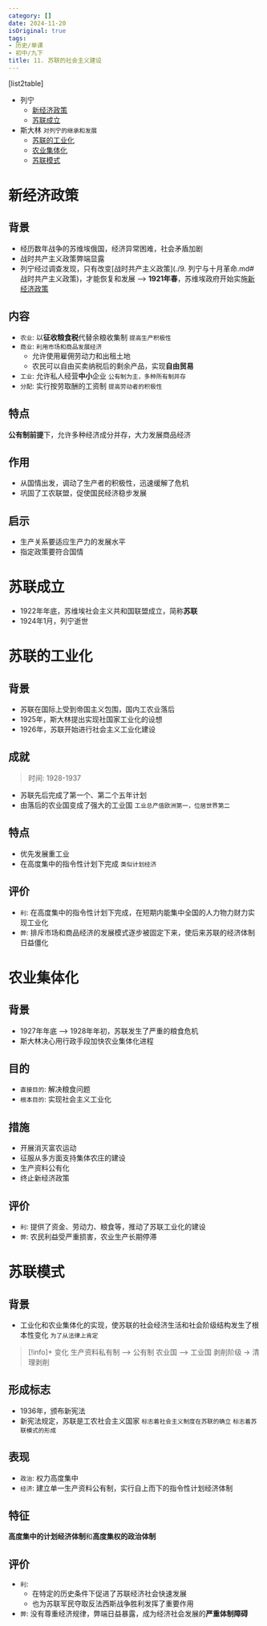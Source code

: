 ```yaml
---
category: []
date: 2024-11-20
isOriginal: true
tags:
- 历史/单课
- 初中/九下
title: 11. 苏联的社会主义建设
---
```


[list2table]
- 列宁
    - [新经济政策](#新经济政策)
    - [苏联成立](#苏联成立)
- 斯大林 `对列宁的继承和发展`
    - [苏联的工业化](#苏联的工业化)
    - [农业集体化](#农业集体化)
    - [苏联模式](#苏联模式)
# 新经济政策
## 背景
- 经历数年战争的苏维埃俄国，经济异常困难，社会矛盾加剧
- 战时共产主义政策弊端显露
- 列宁经过调查发现，只有改变[战时共产主义政策](./9. 列宁与十月革命.md#战时共产主义政策)，才能恢复和发展 --> **1921年春**，苏维埃政府开始实施[新经济政策](#内容)
## 内容
- `农业`: 以**征收粮食税**代替余粮收集制 `提高生产积极性`
- `商业`:  `利用市场和商品发展经济`
    - 允许使用雇佣劳动力和出租土地
    - 农民可以自由买卖纳税后的剩余产品，实现**自由贸易**
- `工业`: 允许私人经营**中小**企业 `公有制为主，多种所有制并存`
- `分配`: 实行按劳取酬的工资制 `提高劳动者的积极性`
## 特点
**公有制前提**下，允许多种经济成分并存，大力发展商品经济
## 作用
- 从国情出发，调动了生产者的积极性，迅速缓解了危机
- 巩固了工农联盟，促使国民经济稳步发展
## 启示
- 生产关系要适应生产力的发展水平
- 指定政策要符合国情
# 苏联成立
- 1922年年底，苏维埃社会主义共和国联盟成立，简称**苏联**
- 1924年1月，列宁逝世
# 苏联的工业化
## 背景
- 苏联在国际上受到帝国主义包围，国内工农业落后
- 1925年，斯大林提出实现社国家工业化的设想
- 1926年，苏联开始进行社会主义工业化建设
## 成就
> 时间: 1928-1937
- 苏联先后完成了第一个、第二个五年计划
- 由落后的农业国变成了强大的工业国 `工业总产值欧洲第一，位居世界第二`
## 特点
- 优先发展重工业
- 在高度集中的指令性计划下完成 `类似计划经济`
## 评价
- `利`: 在高度集中的指令性计划下完成，在短期内能集中全国的人力物力财力实现工业化
- `弊`: 排斥市场和商品经济的发展模式逐步被固定下来，使后来苏联的经济体制日益僵化
# 农业集体化
## 背景
- 1927年年底 --> 1928年年初，苏联发生了严重的粮食危机
- 斯大林决心用行政手段加快农业集体化进程
## 目的
- `直接目的`: 解决粮食问题
- `根本目的`: 实现社会主义工业化
## 措施
- 开展消灭富农运动
- 征服从多方面支持集体农庄的建设
- 生产资料公有化
- 终止新经济政策
## 评价
- `利`: 提供了资金、劳动力、粮食等，推动了苏联工业化的建设
- `弊`: 农民利益受严重损害，农业生产长期停滞
# 苏联模式
## 背景
- 工业化和农业集体化的实现，使苏联的社会经济生活和社会阶级结构发生了根本性变化 `为了从法律上肯定`
> [!info]+ 变化
> 生产资料私有制 --> 公有制
> 农业国 --> 工业国
> 剥削阶级 -> 清理剥削
## 形成标志
- 1936年，颁布新宪法
- 新宪法规定，苏联是工农社会主义国家 `标志着社会主义制度在苏联的确立` `标志着苏联模式的形成`
## 表现
- `政治`: 权力高度集中
- `经济`: 建立单一生产资料公有制，实行自上而下的指令性计划经济体制
## 特征
**高度集中的计划经济体制**和**高度集权的政治体制**
## 评价
- `利`: 
    - 在特定的历史条件下促进了苏联经济社会快速发展
    - 也为苏联军民夺取反法西斯战争胜利发挥了重要作用
- `弊`: 没有尊重经济规律，弊端日益暴露，成为经济社会发展的**严重体制障碍**